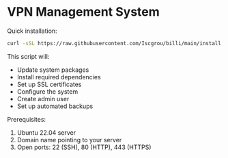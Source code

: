 # VPN Management System

Quick installation:

```bash
curl -sSL https://raw.githubusercontent.com/Iscgrou/billi/main/install.sh | sudo bash
```

This script will:
- Update system packages
- Install required dependencies
- Set up SSL certificates
- Configure the system
- Create admin user
- Set up automated backups

Prerequisites:
1. Ubuntu 22.04 server
2. Domain name pointing to your server
3. Open ports: 22 (SSH), 80 (HTTP), 443 (HTTPS)
